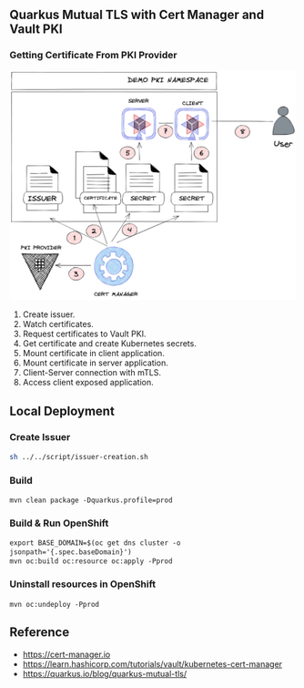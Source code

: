 ## Quarkus Mutual TLS with Cert Manager and Vault PKI

### Getting Certificate From PKI Provider

![certificate_workflow.png](diagram/certificate_workflow.png)
1. Create issuer.
2. Watch certificates.
3. Request certificates to Vault PKI.
4. Get certificate and create Kubernetes secrets.
5. Mount certificate in client application.
6. Mount certificate in server application.
7. Client-Server connection with  mTLS.
8. Access client exposed application.

## Local Deployment

### Create Issuer
```bash
sh ../../script/issuer-creation.sh
```
### Build
  ```
  mvn clean package -Dquarkus.profile=prod
  ```
### Build & Run OpenShift
  ```
  export BASE_DOMAIN=$(oc get dns cluster -o jsonpath='{.spec.baseDomain}')
  mvn oc:build oc:resource oc:apply -Pprod
  ```
### Uninstall resources in OpenShift
  ```
  mvn oc:undeploy -Pprod
  ```
## Reference

* https://cert-manager.io
* https://learn.hashicorp.com/tutorials/vault/kubernetes-cert-manager
* https://quarkus.io/blog/quarkus-mutual-tls/
